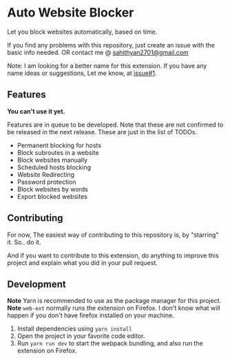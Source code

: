 # Auto Website Blocker

Let you block websites automatically, based on time.

If you find any problems with this repository, just create an issue with the basic info needed. OR contact me @ [sahithyan2701@gmail.com](mailto:sahithyan2701@gmail.com)

Note: I am looking for a better name for this extension. If you have any name ideas or suggestions, Let me know, at [issue#1](https://github.com/KSahithyan/auto-website-blocker-extension/issues/1).

## Features

**You can't use it yet.**

Features are in queue to be developed. Note that these are not confirmed to be released in the next release. These are just in the list of TODOs.

- Permanent blocking for hosts
- Block subroutes in a website
- Block websites manually
- Scheduled hosts blocking
- Website Redirecting
- Password protection
- Block websites by words
- Export blocked websites

## Contributing

For now, The easiest way of contributing to this repository is, by "starring" it. So.. do it.

And if you want to contribute to this extension, do anything to improve this project and explain what you did in your pull request.

## Development

**Note** Yarn is recommended to use as the package manager for this project.
**Note** `web-ext` normally runs the extension on Firefox. I don't know what will happen if you don't have firefox installed on your machine.

1. Install dependencies using `yarn install`
2. Open the project in your favorite code editor.
3. Run `yarn run dev` to start the webpack bundling, and also run the extension on Firefox.
